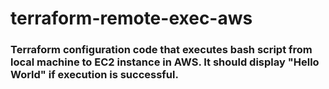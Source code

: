 # terraform-remote-exec-aws

### Terraform configuration code that executes bash script from local machine to EC2 instance in AWS. It should display "Hello World" if execution is successful.
